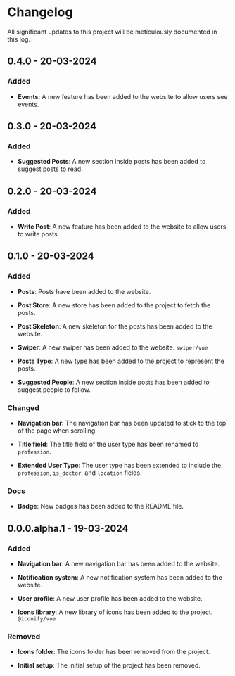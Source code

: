 # Changelog
All significant updates to this project will be meticulously documented in this log.

## 0.4.0 - 20-03-2024

### Added

- **Events**: A new feature has been added to the website to allow users see events.

## 0.3.0 - 20-03-2024

### Added

- **Suggested Posts**: A new section inside posts has been added to suggest posts to read.

## 0.2.0 - 20-03-2024

### Added

- **Write Post**: A new feature has been added to the website to allow users to write posts.

## 0.1.0 - 20-03-2024

### Added

- **Posts**: Posts have been added to the website.

- **Post Store**: A new store has been added to the project to fetch the posts.

- **Post Skeleton**: A new skeleton for the posts has been added to the website.

- **Swiper**: A new swiper has been added to the website. `swiper/vue`

- **Posts Type**: A new type has been added to the project to represent the posts.

- **Suggested People**: A new section inside posts has been added to suggest people to follow.

### Changed

- **Navigation bar**: The navigation bar has been updated to stick to the top of the page when scrolling.

- **Title field**: The title field of the user type has been renamed to `profession`.

- **Extended User Type**: The user type has been extended to include the `profession`, `is_doctor`, and `location` fields.

### Docs

- **Badge**: New badges has been added to the README file.

## 0.0.0.alpha.1 - 19-03-2024

### Added

- **Navigation bar**: A new navigation bar has been added to the website.

- **Notification system**: A new notification system has been added to the website.

- **User profile**: A new user profile has been added to the website.

- **Icons library**: A new library of icons has been added to the project. `@iconify/vue`

### Removed

- **Icons folder**: The icons folder has been removed from the project.

- **Initial setup**: The initial setup of the project has been removed.